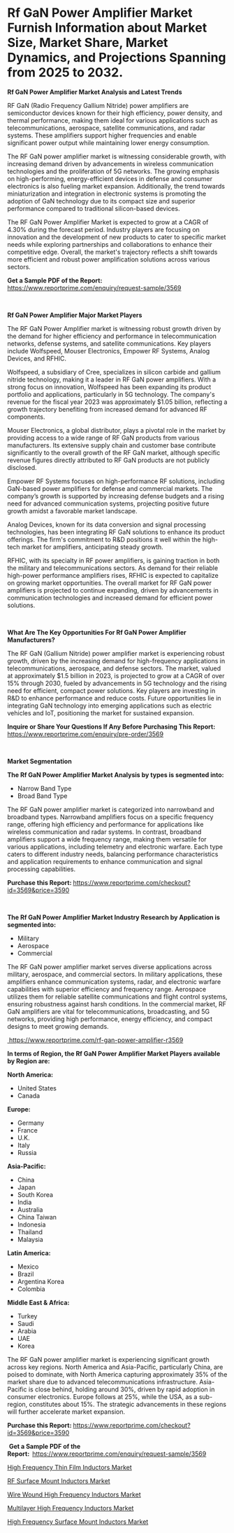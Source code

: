 <p><h1>Rf GaN Power Amplifier Market Furnish Information about Market Size, Market Share, Market Dynamics, and Projections Spanning from 2025 to 2032.</h1></p><p><strong>Rf GaN Power Amplifier Market Analysis and Latest Trends</strong></p>
<p><p>RF GaN (Radio Frequency Gallium Nitride) power amplifiers are semiconductor devices known for their high efficiency, power density, and thermal performance, making them ideal for various applications such as telecommunications, aerospace, satellite communications, and radar systems. These amplifiers support higher frequencies and enable significant power output while maintaining lower energy consumption.</p><p>The RF GaN power amplifier market is witnessing considerable growth, with increasing demand driven by advancements in wireless communication technologies and the proliferation of 5G networks. The growing emphasis on high-performing, energy-efficient devices in defense and consumer electronics is also fueling market expansion. Additionally, the trend towards miniaturization and integration in electronic systems is promoting the adoption of GaN technology due to its compact size and superior performance compared to traditional silicon-based devices.</p><p>The RF GaN Power Amplifier Market is expected to grow at a CAGR of 4.30% during the forecast period. Industry players are focusing on innovation and the development of new products to cater to specific market needs while exploring partnerships and collaborations to enhance their competitive edge. Overall, the market's trajectory reflects a shift towards more efficient and robust power amplification solutions across various sectors.</p></p>
<p><strong>Get a Sample PDF of the Report:&nbsp;</strong> <a href="https://www.reportprime.com/enquiry/request-sample/3569?utm_campaign=1906&utm_medium=2&utm_source=Github&utm_content=ia&utm_term=18032025&utm_id=rf-gan-power-amplifier">https://www.reportprime.com/enquiry/request-sample/3569</a></p>
<p>&nbsp;</p>
<p><strong>Rf GaN Power Amplifier Major Market Players</strong></p>
<p><p>The RF GaN Power Amplifier market is witnessing robust growth driven by the demand for higher efficiency and performance in telecommunication networks, defense systems, and satellite communications. Key players include Wolfspeed, Mouser Electronics, Empower RF Systems, Analog Devices, and RFHIC.</p><p>Wolfspeed, a subsidiary of Cree, specializes in silicon carbide and gallium nitride technology, making it a leader in RF GaN power amplifiers. With a strong focus on innovation, Wolfspeed has been expanding its product portfolio and applications, particularly in 5G technology. The company's revenue for the fiscal year 2023 was approximately $1.05 billion, reflecting a growth trajectory benefiting from increased demand for advanced RF components.</p><p>Mouser Electronics, a global distributor, plays a pivotal role in the market by providing access to a wide range of RF GaN products from various manufacturers. Its extensive supply chain and customer base contribute significantly to the overall growth of the RF GaN market, although specific revenue figures directly attributed to RF GaN products are not publicly disclosed.</p><p>Empower RF Systems focuses on high-performance RF solutions, including GaN-based power amplifiers for defense and commercial markets. The company’s growth is supported by increasing defense budgets and a rising need for advanced communication systems, projecting positive future growth amidst a favorable market landscape.</p><p>Analog Devices, known for its data conversion and signal processing technologies, has been integrating RF GaN solutions to enhance its product offerings. The firm's commitment to R&D positions it well within the high-tech market for amplifiers, anticipating steady growth.</p><p>RFHIC, with its specialty in RF power amplifiers, is gaining traction in both the military and telecommunications sectors. As demand for their reliable high-power performance amplifiers rises, RFHIC is expected to capitalize on growing market opportunities. The overall market for RF GaN power amplifiers is projected to continue expanding, driven by advancements in communication technologies and increased demand for efficient power solutions.</p></p>
<p>&nbsp;</p>
<p><strong>What Are The Key Opportunities For Rf GaN Power Amplifier Manufacturers?</strong></p>
<p><p>The RF GaN (Gallium Nitride) power amplifier market is experiencing robust growth, driven by the increasing demand for high-frequency applications in telecommunications, aerospace, and defense sectors. The market, valued at approximately $1.5 billion in 2023, is projected to grow at a CAGR of over 15% through 2030, fueled by advancements in 5G technology and the rising need for efficient, compact power solutions. Key players are investing in R&D to enhance performance and reduce costs. Future opportunities lie in integrating GaN technology into emerging applications such as electric vehicles and IoT, positioning the market for sustained expansion.</p></p>
<p><strong>Inquire or Share Your Questions If Any Before Purchasing This Report:</strong> <a href="https://www.reportprime.com/enquiry/pre-order/3569?utm_campaign=1906&utm_medium=2&utm_source=Github&utm_content=ia&utm_term=18032025&utm_id=rf-gan-power-amplifier">https://www.reportprime.com/enquiry/pre-order/3569</a></p>
<p>&nbsp;</p>
<p><strong>Market Segmentation</strong></p>
<p><strong>The Rf GaN Power Amplifier Market Analysis by types is segmented into:</strong></p>
<p><ul><li>Narrow Band Type</li><li>Broad Band Type</li></ul></p>
<p><p>The RF GaN power amplifier market is categorized into narrowband and broadband types. Narrowband amplifiers focus on a specific frequency range, offering high efficiency and performance for applications like wireless communication and radar systems. In contrast, broadband amplifiers support a wide frequency range, making them versatile for various applications, including telemetry and electronic warfare. Each type caters to different industry needs, balancing performance characteristics and application requirements to enhance communication and signal processing capabilities.</p></p>
<p><strong>Purchase this Report:&nbsp;</strong><a href="https://www.reportprime.com/checkout?id=3569&price=3590&utm_campaign=1906&utm_medium=2&utm_source=Github&utm_content=ia&utm_term=18032025&utm_id=rf-gan-power-amplifier">https://www.reportprime.com/checkout?id=3569&price=3590</a></p>
<p>&nbsp;</p>
<p><strong>The Rf GaN Power Amplifier Market Industry Research by Application is segmented into:</strong></p>
<p><ul><li>Military</li><li>Aerospace</li><li>Commercial</li></ul></p>
<p><p>The RF GaN power amplifier market serves diverse applications across military, aerospace, and commercial sectors. In military applications, these amplifiers enhance communication systems, radar, and electronic warfare capabilities with superior efficiency and frequency range. Aerospace utilizes them for reliable satellite communications and flight control systems, ensuring robustness against harsh conditions. In the commercial market, RF GaN amplifiers are vital for telecommunications, broadcasting, and 5G networks, providing high performance, energy efficiency, and compact designs to meet growing demands.</p></p>
<p><a href="https://www.reportprime.com/rf-gan-power-amplifier-r3569?utm_campaign=1906&utm_medium=2&utm_source=Github&utm_content=ia&utm_term=18032025&utm_id=rf-gan-power-amplifier">&nbsp;https://www.reportprime.com/rf-gan-power-amplifier-r3569</a></p>
<p><strong>In terms of Region, the Rf GaN Power Amplifier Market Players available by Region are:</strong></p>
<p>
    <p> <strong> North America: </strong>
        <ul>
            <li>United States</li>
            <li>Canada</li>
        </ul>
        </p> 
    <p> <strong> Europe: </strong>
        <ul>
            <li>Germany</li>
            <li>France</li>
            <li>U.K.</li>
            <li>Italy</li>
            <li>Russia</li>
        </ul>
        </p> 
    <p> <strong> Asia-Pacific: </strong>
        <ul>
            <li>China</li>
            <li>Japan</li>
            <li>South Korea</li>
            <li>India</li>
            <li>Australia</li>
            <li>China Taiwan</li>
            <li>Indonesia</li>
            <li>Thailand</li>
            <li>Malaysia</li>
        </ul>
        </p> 
    <p> <strong> Latin America: </strong>
        <ul>
            <li>Mexico</li>
            <li>Brazil</li>
            <li>Argentina Korea</li>
            <li>Colombia</li>
        </ul>
        </p> 
    <p> <strong> Middle East & Africa: </strong>
        <ul>
            <li>Turkey</li>
            <li>Saudi</li>
            <li>Arabia</li>
            <li>UAE</li>
            <li>Korea</li>
        </ul>
    </p>
    </p>
<p><p>The RF GaN power amplifier market is experiencing significant growth across key regions. North America and Asia-Pacific, particularly China, are poised to dominate, with North America capturing approximately 35% of the market share due to advanced telecommunications infrastructure. Asia-Pacific is close behind, holding around 30%, driven by rapid adoption in consumer electronics. Europe follows at 25%, while the USA, as a sub-region, constitutes about 15%. The strategic advancements in these regions will further accelerate market expansion.</p></p>
<p><strong>Purchase this Report: </strong><a href="https://www.reportprime.com/checkout?id=3569&price=3590&utm_campaign=1906&utm_medium=2&utm_source=Github&utm_content=ia&utm_term=18032025&utm_id=rf-gan-power-amplifier">https://www.reportprime.com/checkout?id=3569&price=3590</a></p>
<p>&nbsp;<strong>Get a Sample PDF of the Report:&nbsp;&nbsp;</strong><a href="https://www.reportprime.com/enquiry/request-sample/3569?utm_campaign=1906&utm_medium=2&utm_source=Github&utm_content=ia&utm_term=18032025&utm_id=rf-gan-power-amplifier">https://www.reportprime.com/enquiry/request-sample/3569</a></p>
<p><strong></strong></p>
<p><p><a href="https://github.com/wakerizaak8g/Market-Research-Report-List-1/blob/main/high-frequency-thin-film-inductors-market.md?utm_campaign=1906&utm_medium=2&utm_source=Github&utm_content=ia&utm_term=18032025&utm_id=rf-gan-power-amplifier">High Frequency Thin Film Inductors Market</a></p><p><a href="https://github.com/pidlisseas/Market-Research-Report-List-1/blob/main/rf-surface-mount-inductors-market.md?utm_campaign=1906&utm_medium=2&utm_source=Github&utm_content=ia&utm_term=18032025&utm_id=rf-gan-power-amplifier">RF Surface Mount Inductors Market</a></p><p><a href="https://github.com/tanckfelli84/Market-Research-Report-List-1/blob/main/wire-wound-high-frequency-inductors-market.md?utm_campaign=1906&utm_medium=2&utm_source=Github&utm_content=ia&utm_term=18032025&utm_id=rf-gan-power-amplifier">Wire Wound High Frequency Inductors Market</a></p><p><a href="https://github.com/kaddahblejc/Market-Research-Report-List-1/blob/main/multilayer-high-frequency-inductors-market.md?utm_campaign=1906&utm_medium=2&utm_source=Github&utm_content=ia&utm_term=18032025&utm_id=rf-gan-power-amplifier">Multilayer High Frequency Inductors Market</a></p><p><a href="https://github.com/chkrselia/Market-Research-Report-List-1/blob/main/high-frequency-surface-mount-inductors-market.md?utm_campaign=1906&utm_medium=2&utm_source=Github&utm_content=ia&utm_term=18032025&utm_id=rf-gan-power-amplifier">High Frequency Surface Mount Inductors Market</a></p></p>